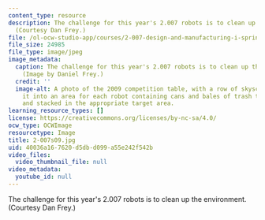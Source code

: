 ```yaml
---
content_type: resource
description: The challenge for this year's 2.007 robots is to clean up the environment.
  (Courtesy Dan Frey.)
file: /ol-ocw-studio-app/courses/2-007-design-and-manufacturing-i-spring-2009/40036a167620d5dbd099a55e242f542b_2-007s09.jpg
file_size: 24985
file_type: image/jpeg
image_metadata:
  caption: The challenge for this year's 2.007 robots is to clean up the environment.
    (Image by Daniel Frey.)
  credit: ''
  image-alt: A photo of the 2009 competition table, with a row of skyscrapers dividing
    it into an area for each robot containing cans and bales of trash to be crushed
    and stacked in the appropriate target area.
learning_resource_types: []
license: https://creativecommons.org/licenses/by-nc-sa/4.0/
ocw_type: OCWImage
resourcetype: Image
title: 2-007s09.jpg
uid: 40036a16-7620-d5db-d099-a55e242f542b
video_files:
  video_thumbnail_file: null
video_metadata:
  youtube_id: null
---
```

The challenge for this year's 2.007 robots is to clean up the environment. (Courtesy Dan Frey.)